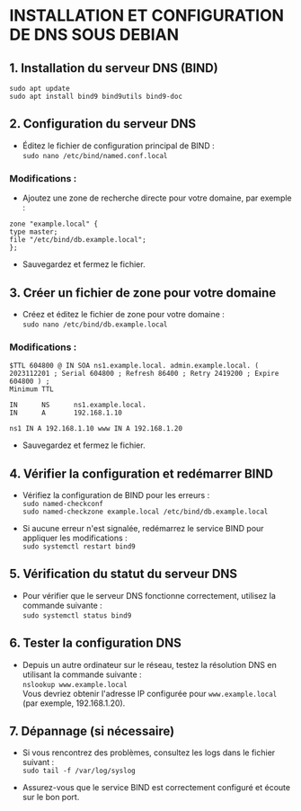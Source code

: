 # INSTALLATION ET CONFIGURATION DE DNS SOUS DEBIAN

## 1. Installation du serveur DNS (BIND)
``sudo apt update``<br>
``sudo apt install bind9 bind9utils bind9-doc``

## 2. Configuration du serveur DNS
- Éditez le fichier de configuration principal de BIND :  
  ``sudo nano /etc/bind/named.conf.local``

### Modifications :
- Ajoutez une zone de recherche directe pour votre domaine, par exemple :

``zone "example.local" { ``<br>
      ``type master;``<br> 
      ``file "/etc/bind/db.example.local";`` <br>
      ``};``

- Sauvegardez et fermez le fichier.

## 3. Créer un fichier de zone pour votre domaine
- Créez et éditez le fichier de zone pour votre domaine :  
``sudo nano /etc/bind/db.example.local``

### Modifications :

``$TTL 604800 @ IN SOA ns1.example.local. admin.example.local. ( 2023112201 ; Serial 604800 ; Refresh 86400 ; Retry 2419200 ; Expire 604800 ) ; ``<br>
``Minimum TTL``

   ``IN      NS      ns1.example.local.``<br>
    ``IN      A       192.168.1.10``

``ns1 IN A 192.168.1.10 www IN A 192.168.1.20``

- Sauvegardez et fermez le fichier.

## 4. Vérifier la configuration et redémarrer BIND
- Vérifiez la configuration de BIND pour les erreurs :  
  ``sudo named-checkconf``<br>
  ``sudo named-checkzone example.local /etc/bind/db.example.local``

- Si aucune erreur n'est signalée, redémarrez le service BIND pour appliquer les modifications :  
  ``sudo systemctl restart bind9``

## 5. Vérification du statut du serveur DNS
- Pour vérifier que le serveur DNS fonctionne correctement, utilisez la commande suivante :  
  ``sudo systemctl status bind9``

## 6. Tester la configuration DNS
- Depuis un autre ordinateur sur le réseau, testez la résolution DNS en utilisant la commande suivante :  
  ``nslookup www.example.local``  
  Vous devriez obtenir l'adresse IP configurée pour ``www.example.local`` (par exemple, 192.168.1.20).

## 7. Dépannage (si nécessaire)
- Si vous rencontrez des problèmes, consultez les logs dans le fichier suivant :  
  ``sudo tail -f /var/log/syslog``

- Assurez-vous que le service BIND est correctement configuré et écoute sur le bon port.
